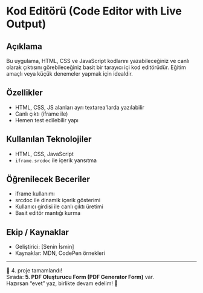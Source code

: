 # Kod Editörü (Code Editor with Live Output)

## Açıklama
Bu uygulama, HTML, CSS ve JavaScript kodlarını yazabileceğiniz ve canlı olarak çıktısını görebileceğiniz basit bir tarayıcı içi kod editörüdür. Eğitim amaçlı veya küçük denemeler yapmak için idealdir.

## Özellikler
- HTML, CSS, JS alanları ayrı textarea'larda yazılabilir
- Canlı çıktı (iframe ile)
- Hemen test edilebilir yapı

## Kullanılan Teknolojiler
- HTML, CSS, JavaScript
- `iframe.srcdoc` ile içerik yansıtma

## Öğrenilecek Beceriler
- iframe kullanımı
- srcdoc ile dinamik içerik gösterimi
- Kullanıcı girdisi ile canlı çıktı üretimi
- Basit editör mantığı kurma

## Ekip / Kaynaklar
- Geliştirici: [Senin İsmin]
- Kaynaklar: MDN, CodePen örnekleri

---

🧠 4. proje tamamlandı!  
Sırada: **5. PDF Oluşturucu Form (PDF Generator Form)** var.  
Hazırsan “evet” yaz, birlikte devam edelim! 🚀
